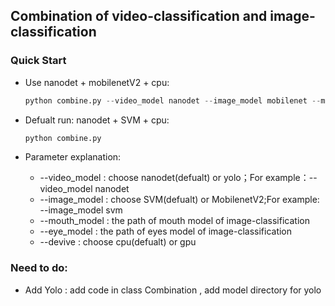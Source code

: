 ## Combination of video-classification and image-classification
### Quick Start
* Use nanodet + mobilenetV2 + cpu: 
    ```python
    python combine.py --video_model nanodet --image_model mobilenet --mouth_model ./mobilenet/MobileNetV2_yawnclass.pth --eye_model ./mobilenet/MobileNetV2_eyeclass.pth --device cpu
    ```

* Defualt run: nanodet + SVM + cpu:
    ```python
    python combine.py
    ```

* Parameter explanation:
    -  --video_model : choose nanodet(defualt) or yolo；For example：--video_model nanodet
    -  --image_model : choose SVM(defualt) or MobilenetV2;For example: --image_model svm
    -  --mouth_model : the path of mouth model of image-classification
    -  --eye_model : the path of eyes model of image-classification
    -  --devive : choose cpu(defualt) or gpu

### Need to do:
* Add Yolo : add code in class Combination , add model directory for yolo
